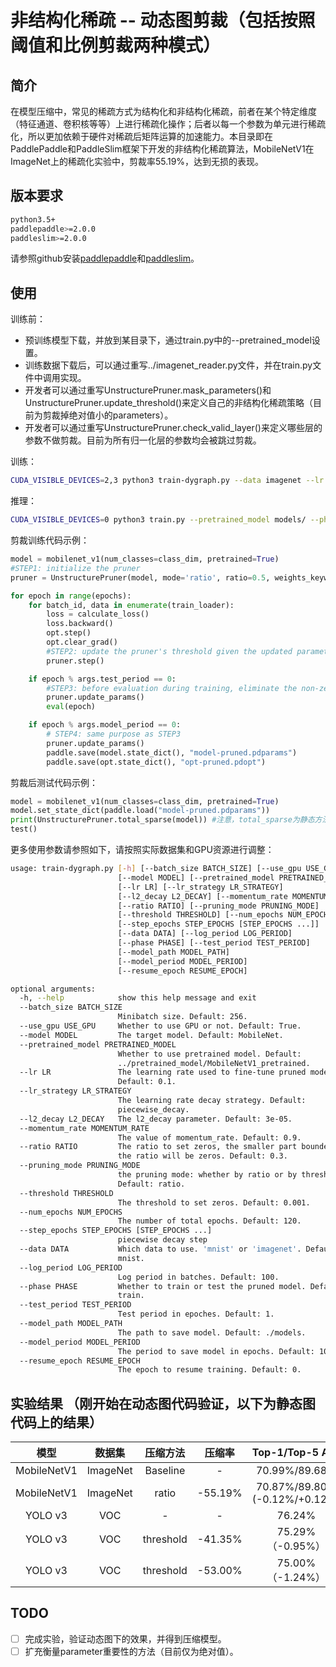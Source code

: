 # 非结构化稀疏 -- 动态图剪裁（包括按照阈值和比例剪裁两种模式）

## 简介

在模型压缩中，常见的稀疏方式为结构化和非结构化稀疏，前者在某个特定维度（特征通道、卷积核等等）上进行稀疏化操作；后者以每一个参数为单元进行稀疏化，所以更加依赖于硬件对稀疏后矩阵运算的加速能力。本目录即在PaddlePaddle和PaddleSlim框架下开发的非结构化稀疏算法，MobileNetV1在ImageNet上的稀疏化实验中，剪裁率55.19%，达到无损的表现。

## 版本要求
```bash
python3.5+
paddlepaddle>=2.0.0
paddleslim>=2.0.0
```

请参照github安装[paddlepaddle](https://github.com/PaddlePaddle/Paddle)和[paddleslim](https://github.com/PaddlePaddle/PaddleSlim)。

## 使用

训练前：
- 预训练模型下载，并放到某目录下，通过train.py中的--pretrained_model设置。
- 训练数据下载后，可以通过重写../imagenet_reader.py文件，并在train.py文件中调用实现。
- 开发者可以通过重写UnstructurePruner.mask_parameters()和UnstructurePruner.update_threshold()来定义自己的非结构化稀疏策略（目前为剪裁掉绝对值小的parameters）。
- 开发者可以通过重写UnstructurePruner.check_valid_layer()来定义哪些层的参数不做剪裁。目前为所有归一化层的参数均会被跳过剪裁。

训练：
```bash
CUDA_VISIBLE_DEVICES=2,3 python3 train-dygraph.py --data imagenet --lr 0.1 --phase prune --pruning_mode ratio --ratio=0.5
```

推理：
```bash
CUDA_VISIBLE_DEVICES=0 python3 train.py --pretrained_model models/ --phase test --data imagenet
```

剪裁训练代码示例：
```python
model = mobilenet_v1(num_classes=class_dim, pretrained=True)
#STEP1: initialize the pruner
pruner = UnstructurePruner(model, mode='ratio', ratio=0.5, weights_keywords=['conv'])

for epoch in range(epochs):
    for batch_id, data in enumerate(train_loader):
        loss = calculate_loss()
        loss.backward()
        opt.step()
        opt.clear_grad()
        #STEP2: update the pruner's threshold given the updated parameters
        pruner.step()

    if epoch % args.test_period == 0:
        #STEP3: before evaluation during training, eliminate the non-zeros generated by opt.step(), which, however, the cached masks setting to be zeros.
        pruner.update_params()
        eval(epoch)

    if epoch % args.model_period == 0:
        # STEP4: same purpose as STEP3
        pruner.update_params()
        paddle.save(model.state_dict(), "model-pruned.pdparams")
        paddle.save(opt.state_dict(), "opt-pruned.pdopt")
```

剪裁后测试代码示例：
```python
model = mobilenet_v1(num_classes=class_dim, pretrained=True)
model.set_state_dict(paddle.load("model-pruned.pdparams"))
print(UnstructurePruner.total_sparse(model)) #注意，total_sparse为静态方法(static method)，可以不创建实例(instance)直接调用，方便只做测试的写法。
test()
```

更多使用参数请参照如下，请按照实际数据集和GPU资源进行调整：
```bash
usage: train-dygraph.py [-h] [--batch_size BATCH_SIZE] [--use_gpu USE_GPU]
                        [--model MODEL] [--pretrained_model PRETRAINED_MODEL]
                        [--lr LR] [--lr_strategy LR_STRATEGY]
                        [--l2_decay L2_DECAY] [--momentum_rate MOMENTUM_RATE]
                        [--ratio RATIO] [--pruning_mode PRUNING_MODE]
                        [--threshold THRESHOLD] [--num_epochs NUM_EPOCHS]
                        [--step_epochs STEP_EPOCHS [STEP_EPOCHS ...]]
                        [--data DATA] [--log_period LOG_PERIOD]
                        [--phase PHASE] [--test_period TEST_PERIOD]
                        [--model_path MODEL_PATH]
                        [--model_period MODEL_PERIOD]
                        [--resume_epoch RESUME_EPOCH]

optional arguments:
  -h, --help            show this help message and exit
  --batch_size BATCH_SIZE
                        Minibatch size. Default: 256.
  --use_gpu USE_GPU     Whether to use GPU or not. Default: True.
  --model MODEL         The target model. Default: MobileNet.
  --pretrained_model PRETRAINED_MODEL
                        Whether to use pretrained model. Default:
                        ../pretrained_model/MobileNetV1_pretrained.
  --lr LR               The learning rate used to fine-tune pruned model.
                        Default: 0.1.
  --lr_strategy LR_STRATEGY
                        The learning rate decay strategy. Default:
                        piecewise_decay.
  --l2_decay L2_DECAY   The l2_decay parameter. Default: 3e-05.
  --momentum_rate MOMENTUM_RATE
                        The value of momentum_rate. Default: 0.9.
  --ratio RATIO         The ratio to set zeros, the smaller part bounded by
                        the ratio will be zeros. Default: 0.3.
  --pruning_mode PRUNING_MODE
                        the pruning mode: whether by ratio or by threshold.
                        Default: ratio.
  --threshold THRESHOLD
                        The threshold to set zeros. Default: 0.001.
  --num_epochs NUM_EPOCHS
                        The number of total epochs. Default: 120.
  --step_epochs STEP_EPOCHS [STEP_EPOCHS ...]
                        piecewise decay step
  --data DATA           Which data to use. 'mnist' or 'imagenet'. Default:
                        mnist.
  --log_period LOG_PERIOD
                        Log period in batches. Default: 100.
  --phase PHASE         Whether to train or test the pruned model. Default:
                        train.
  --test_period TEST_PERIOD
                        Test period in epoches. Default: 1.
  --model_path MODEL_PATH
                        The path to save model. Default: ./models.
  --model_period MODEL_PERIOD
                        The period to save model in epochs. Default: 10.
  --resume_epoch RESUME_EPOCH
                        The epoch to resume training. Default: 0.
```

## 实验结果 （刚开始在动态图代码验证，以下为静态图代码上的结果）

| 模型 | 数据集 | 压缩方法 | 压缩率| Top-1/Top-5 Acc | lr | threshold | epoch |
|:--:|:---:|:--:|:--:|:--:|:--:|:--:|:--:|
| MobileNetV1 | ImageNet | Baseline | - | 70.99%/89.68% | - | - | - |
| MobileNetV1 | ImageNet |   ratio  | -55.19% | 70.87%/89.80% (-0.12%/+0.12%) | 0.005 | - | 68 |
| YOLO v3     |  VOC     | - | - |76.24% | - | - | - |
| YOLO v3     |  VOC     |threshold | -41.35% | 75.29%（-0.95%） | 0.005 | 0.05 | 10w |
| YOLO v3     |  VOC     |threshold | -53.00% | 75.00%（-1.24%） | 0.005 | 0.075 | 10w |

## TODO

- [ ] 完成实验，验证动态图下的效果，并得到压缩模型。
- [ ] 扩充衡量parameter重要性的方法（目前仅为绝对值）。

